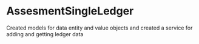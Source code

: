 # AssesmentSingleLedger

Created models for data entity and value objects and created a service for adding and getting ledger data
